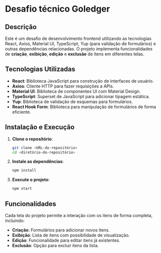 # Desafio técnico Goledger

## Descrição

Este é um desafio de desenvolvimento frontend utilizando as tecnologias React, Axios, Material UI, TypeScript, Yup (para validação de formulários) e outras dependências relacionadas. O projeto implementa funcionalidades de **criação**, **exibição**, **edição** e **exclusão** de itens em diferentes telas.

## Tecnologias Utilizadas

- **React**: Biblioteca JavaScript para construção de interfaces de usuário.
- **Axios**: Cliente HTTP para fazer requisições a APIs.
- **Material UI**: Biblioteca de componentes UI com Material Design.
- **TypeScript**: Superset de JavaScript para adicionar tipagem estática.
- **Yup**: Biblioteca de validação de esquemas para formulários.
- **React Hook Form**: Biblioteca para manipulação de formulários de forma eficiente.

## Instalação e Execução

1. **Clone o repositório**:

   ```bash
   git clone <URL-do-repositório>
   cd <diretório-do-repositório>

   ```

2. **Instale as dependências**:

   ```bash
   npm install

   ```

3. **Execute o projeto**:
   ```bash
   npm start
   ```

## Funcionalidades

Cada tela do projeto permite a interação com os itens de forma completa, incluindo:

- **Criação**: Formulários para adicionar novos itens.
- **Exibição**: Lista de itens com possibilidade de visualização.
- **Edição**: Funcionalidade para editar itens já existentes.
- **Exclusão**: Opção para excluir itens da lista.
